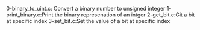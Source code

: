 0-binary_to_uint.c: Convert a binary number to unsigned integer
1-print_binary.c:Print the binary represenation of an intger
2-get_bit.c:Git a bit at specific index
3-set_bit.c:Set the value of a bit at specific index
